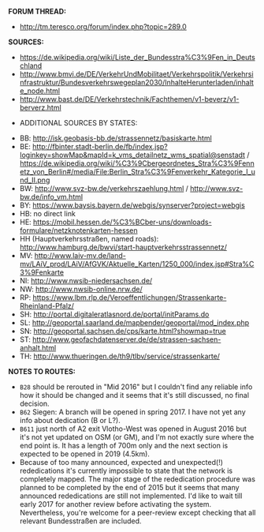 ﻿**FORUM THREAD:**
- http://tm.teresco.org/forum/index.php?topic=289.0


**SOURCES:**
- https://de.wikipedia.org/wiki/Liste_der_Bundesstra%C3%9Fen_in_Deutschland
- http://www.bmvi.de/DE/VerkehrUndMobilitaet/Verkehrspolitik/Verkehrsinfrastruktur/Bundesverkehrswegeplan2030/InhalteHerunterladen/inhalte_node.html
- http://www.bast.de/DE/Verkehrstechnik/Fachthemen/v1-beverz/v1-berverz.html


* ADDITIONAL SOURCES BY STATES:
- BB: http://isk.geobasis-bb.de/strassennetz/basiskarte.html
- BE: http://fbinter.stadt-berlin.de/fb/index.jsp?loginkey=showMap&mapId=k_vms_detailnetz_wms_spatial@senstadt / https://de.wikipedia.org/wiki/%C3%9Cbergeordnetes_Stra%C3%9Fennetz_von_Berlin#/media/File:Berlin_Stra%C3%9Fenverkehr_Kategorie_I_und_II.png
- BW: http://www.svz-bw.de/verkehrszaehlung.html / http://www.svz-bw.de/info_vm.html
- BY: https://www.baysis.bayern.de/webgis/synserver?project=webgis
- HB: no direct link
- HE: https://mobil.hessen.de/%C3%BCber-uns/downloads-formulare/netzknotenkarten-hessen
- HH (Hauptverkehrsstraßen, named roads): http://www.hamburg.de/bwvi/start-hauptverkehrsstrassennetz/
- MV: http://www.laiv-mv.de/land-mv/LAiV_prod/LAiV/AfGVK/Aktuelle_Karten/1250_000/index.jsp#Stra%C3%9Fenkarte
- NI: http://www.nwsib-niedersachsen.de/
- NW: http://www.nwsib-online.nrw.de/
- RP: https://www.lbm.rlp.de/Veroeffentlichungen/Strassenkarte-Rheinland-Pfalz/
- SH: http://portal.digitaleratlasnord.de/portal/initParams.do
- SL: http://geoportal.saarland.de/mapbender/geoportal/mod_index.php
- SN: http://geoportal.sachsen.de/cps/karte.html?showmap=true
- ST: http://www.geofachdatenserver.de/de/strassen-sachsen-anhalt.html
- TH: http://www.thueringen.de/th9/tlbv/service/strassenkarte/


**NOTES TO ROUTES:**
- `B28` should be rerouted in "Mid 2016" but I couldn't find any reliable info how it should be changed and it seems that it's still discussed, no final decision.
- `B62` Siegen: A branch will be opened in spring 2017. I have not yet any info about dedication (B or L?).
- `B611` just north of A2 exit Vlotho-West was opened in August 2016 but it's not yet updated on OSM (or GM), and I'm not exactly sure where the end point is. It has a length of 700m only and the next section is expected to be opened in 2019 (4.5km).
- Because of too many announced, expected and unexpected(!) rededications it's currently impossible to state that the network is completely mapped. The major stage of the rededication procedure was planned to be completed by the end of 2015 but it seems that many announced rededications are still not implemented. I'd like to wait till early 2017 for another review before activating the system. Nevertheless, you're welcome for a peer-review except checking that all relevant Bundesstraßen are included.
